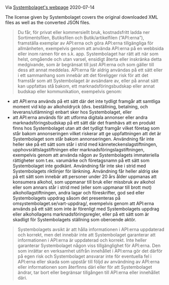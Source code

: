 Via [Systembolaget's webpage](https://www.systembolaget.se/api/) 2020-07-14

The license given by Systembolaget covers the original downloaded XML files as well as the converted JSON files.

> Du får, för privat eller kommersiellt bruk, kostnadsfritt ladda ner Sortimentsfilen, Butiksfilen och Butik/artikelfilen (”API:erna”), framställa exemplar av API:erna och göra API:erna tillgängliga för allmänheten, exempelvis genom att använda API:erna på en webbsida eller inom ramen för en s.k. app. Systembolaget har rätt att när som helst, omgående och utan varsel, ensidigt återta eller inskränka detta medgivande, som är begränsat till just API:erna och som gäller till dess att annat meddelas.
API:erna får aldrig användas på ett sätt eller i ett sammanhang som innebär att det föreligger risk för att det framstår som att Systembolaget är avsändare av, eller på annat sätt kan uppfattas stå bakom, ett marknadsföringsbudskap eller annat budskap eller kommunikation, exempelvis genom:
* att API:erna används på ett sätt där det inte tydligt framgår att samtliga moment vid köp av alkoholdryck (dvs. beställning, betalning, och leverans/utlämning) enbart sker hos Systembolaget, eller
* att API:erna används för att utforma digitala annonser eller andra marknadsföringsbudskap på ett sätt där det framhävs att en produkt finns hos Systembolaget utan att det tydligt framgår vilket företag som står bakom annonseringen vilket riskerar att ge uppfattningen att det är Systembolaget som står bakom annonseringen.
Användning får inte heller ske på ett sätt som står i strid med känneteckenslagstiftningen, upphovsrättslagstiftningen eller marknadsföringslagstiftningen, exempelvis genom att använda någon av Systembolagets immateriella rättigheter som t.ex. varumärke och företagsnamn på ett sätt som Systembolaget inte godkänt.
Användning får inte ske i strid med Systembolagets riktlinjer för länkning.
Användning får heller aldrig ske på ett sätt som innebär att personer under 20 års ålder uppmanas att konsumera alkohol, som uppmanar till bruk eller missbruk av alkohol eller som annars står i strid med (eller som uppmanar till brott mot) alkohollagstiftningen, andra lagar och föreskrifter, god sed eller Systembolagets uppdrag såsom det presenteras på omsystembolaget.se/vart-uppdrag/, exempelvis genom att API:erna används på ett sätt som inte är förenligt med Systembolagets uppdrag eller alkohollagens marknadsföringsregler, eller på ett sätt som är skadligt för Systembolagets ställning som oberoende aktör.  

> Systembolagets avsikt är att hålla informationen i API:erna uppdaterad och korrekt, men det innebär inte att Systembolaget garanterar att informationen i API:erna är uppdaterad och korrekt. Inte heller garanterar Systembolaget någon viss tillgänglighet för API:erna. Den som inrättar en verksamhet utifrån innehållet i API:erna gör det därför på egen risk och Systembolaget ansvarar inte för eventuella fel i API:erna eller skada som uppstår till följd av användning av API:erna eller informationen som återfinns däri eller för att Systembolaget ändrar, tar bort eller begränsar tillgången till API:erna eller innehållet däri.
